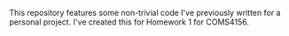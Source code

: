 This repository features some non-trivial code I've previously written for a personal project. I've created this for Homework 1 for COMS4156.
